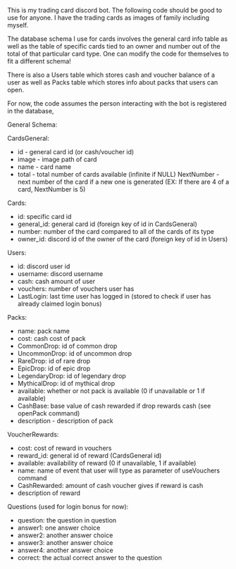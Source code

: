 This is my trading card discord bot. The following code should be good to use for anyone. I have the trading cards as images of family including myself.

The database schema I use for cards involves the general card info table as well as the table of specific cards tied to an owner and number out of the total of that particular card type. One can modify the code for themselves to fit a different schema!

There is also a Users table which stores cash and voucher balance of a user as well as Packs table which stores info about packs that users can open.

For now, the code assumes the person interacting with the bot is registered in the database,

General Schema:

CardsGeneral:

- id - general card id (or cash/voucher id)
- image - image path of card
- name - card name
- total - total number of cards available (infinite if NULL)
  NextNumber - next number of the card if a new one is generated (EX: If there are 4 of a card, NextNumber is 5)

Cards:

- id: specific card id
- general_id: general card id (foreign key of id in CardsGeneral)
- number: number of the card compared to all of the cards of its type
- owner_id: discord id of the owner of the card (foreign key of id in Users)

Users:

- id: discord user id
- username: discord username
- cash: cash amount of user
- vouchers: number of vouchers user has
- LastLogin: last time user has logged in (stored to check if user has already claimed login bonus)

Packs:

- name: pack name
- cost: cash cost of pack
- CommonDrop: id of common drop
- UncommonDrop: id of uncommon drop
- RareDrop: id of rare drop
- EpicDrop: id of epic drop
- LegendaryDrop: id of legendary drop
- MythicalDrop: id of mythical drop
- available: whether or not pack is available (0 if unavailable or 1 if available)
- CashBase: base value of cash rewarded if drop rewards cash (see openPack command)
- description - description of pack

VoucherRewards:

- cost: cost of reward in vouchers
- reward_id: general id of reward (CardsGeneral id)
- available: availability of reward (0 if unavailable, 1 if available)
- name: name of event that user will type as parameter of useVouchers command
- CashRewarded: amount of cash voucher gives if reward is cash
- description of reward

Questions (used for login bonus for now):

- question: the question in question
- answer1: one answer choice
- answer2: another answer choice
- answer3: another answer choice
- answer4: another answer choice
- correct: the actual correct answer to the question
